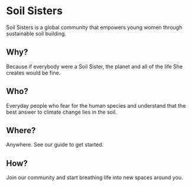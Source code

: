 # Soil Sisters
Soil Sisters is a global community that empowers young women through sustainable soil building.
## Why?
Because if everybody were a Soil Sister, the planet and all of the life She creates would be fine.
## Who?
Everyday people who fear for the human species and understand that the best answer to climate change lies in the soil.
## Where?
Anywhere. See our guide to get started.
## How?
Join our community and start breathing life into new spaces around you.
